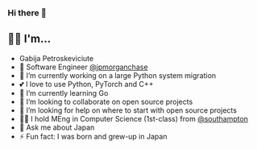 ### Hi there 👋

## 💁‍♀️ I'm...
- Gabija Petroskeviciute
- :unicorn: Software Engineer [@jpmorganchase](https://github.com/jpmorganchase)
- 🔭 I’m currently working on a large Python system migration
- 💕 I love to use Python, PyTorch and C++
- 🌱 I’m currently learning Go
- 👯 I’m looking to collaborate on open source projects
- 🤔 I’m looking for help on where to start with open source projects
- :woman_student: I hold MEng in Computer Science (1st-class) from [@southampton](https://github.com/orgs/southampton/)
- 💬 Ask me about Japan
- ⚡ Fun fact: I was born and grew-up in Japan

